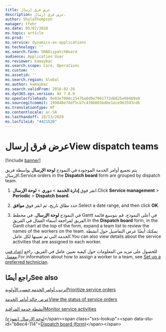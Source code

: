 ```yaml
---
title: عرض فرق إرسال
description: عرض فرق إرسال.
author: ShylaThompson
manager: tfehr
ms.date: 05/07/2018
ms.topic: article
ms.prod: ''
ms.service: dynamics-ax-applications
ms.technology: ''
ms.search.form: SMADispatchBoard
audience: Application User
ms.reviewer: kamaybac
ms.search.scope: Core, Operations
ms.custom: ''
ms.assetid: ''
ms.search.region: Global
ms.author: kamaybac
ms.search.validFrom: 2016-02-28
ms.dyn365.ops.version: AX 7.0.0
ms.openlocfilehash: 0e83e7008c2547ba0d9e7061772db825e69469a0
ms.sourcegitcommit: 199848e78df5cb7c439b001bdbe1ece963593cdb
ms.translationtype: HT
ms.contentlocale: ar-SA
ms.lasthandoff: 10/13/2020
ms.locfileid: "4421520"
---
```

# <a name="view-dispatch-teams"></a><span data-ttu-id="b8ec4-103">عرض فرق إرسال</span><span class="sxs-lookup"><span data-stu-id="b8ec4-103">View dispatch teams</span></span>   

[!include [banner](../includes/banner.md)]


<span data-ttu-id="b8ec4-104">يتم تجميع أوامر الخدمة الموجودة في النموذج **لوحة الإرسال** بواسطة فريق الإرسال.</span><span class="sxs-lookup"><span data-stu-id="b8ec4-104">Service orders in the **Dispatch board** form are grouped by dispatch team.</span></span>

1.  <span data-ttu-id="b8ec4-105">انقر فوق **إدارة الخدمة** \> **دوري** \> **لوحة الإرسال‬**.</span><span class="sxs-lookup"><span data-stu-id="b8ec4-105">Click **Service management** \> **Periodic** \> **Dispatch board**.</span></span>

2.  <span data-ttu-id="b8ec4-106">حدد نطاق تاريخ، ثم انقر فوق **موافق**.</span><span class="sxs-lookup"><span data-stu-id="b8ec4-106">Select a date range, and then click **OK**.</span></span>

3.  <span data-ttu-id="b8ec4-107">في النموذج **لوحة الإرسال**، في مخطط Gantt في أعلى النموذج، قم بتوسيع قائمة الفريق لمراجعة أسماء العمال في الفريق.</span><span class="sxs-lookup"><span data-stu-id="b8ec4-107">In the **Dispatch board** form, in the Gantt chart at the top of the form, expand a team list to review the names of the workers on the team.</span></span> <span data-ttu-id="b8ec4-108">يمكنك أيضًا عرض التفاصيل حول أنشطة الخدمة التي تم تعيينها لكل عامل.</span><span class="sxs-lookup"><span data-stu-id="b8ec4-108">You can also view details about the service activities that are assigned to each worker.</span></span>

<span data-ttu-id="b8ec4-109">للحصول على مزيد من المعلومات حول كيفية تعيين عامل في الفريق، راجع [‏‫إعداد فني مفضل‬](set-up-preferred-technician.md).</span><span class="sxs-lookup"><span data-stu-id="b8ec4-109">For information about how to assign a worker to a team, see [Set up a preferred technician](set-up-preferred-technician.md).</span></span>

## <a name="see-also"></a><span data-ttu-id="b8ec4-110">راجع أيضًا</span><span class="sxs-lookup"><span data-stu-id="b8ec4-110">See also</span></span>

[<span data-ttu-id="b8ec4-111">ترتيب أوامر الخدمة حسب الأولوية</span><span class="sxs-lookup"><span data-stu-id="b8ec4-111">Prioritize service orders</span></span>](prioritize-service-orders.md)

[<span data-ttu-id="b8ec4-112">عرض حالة أوامر الخدمة</span><span class="sxs-lookup"><span data-stu-id="b8ec4-112">View the status of service orders</span></span>](view-the-status-of-service-orders.md)

[<span data-ttu-id="b8ec4-113">أنشطة خدمة المراقبة</span><span class="sxs-lookup"><span data-stu-id="b8ec4-113">Monitor service activities</span></span>](monitor-service-activities.md)

<span data-ttu-id="b8ec4-114">[‏‏لوحة الإرسال (نموذج)](https://technet.microsoft.com/library/hh242789\(v=ax.60\))</span><span class="sxs-lookup"><span data-stu-id="b8ec4-114">[Dispatch board (form)](https://technet.microsoft.com/library/hh242789\(v=ax.60\))</span></span>

  


